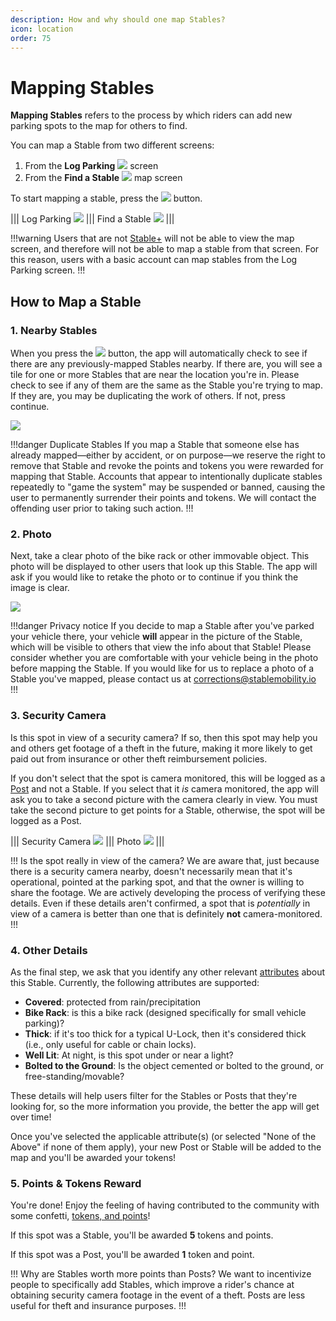 ```yaml
---
description: How and why should one map Stables?
icon: location
order: 75
---
```


# Mapping Stables

**Mapping Stables** refers to the process by which riders can add new parking spots to the map for others to find.

You can map a Stable from two different screens:

1. From the **Log Parking** ![](../static/icons/icon-nav-log-parking.png) screen
2. From the **Find a Stable** ![](../static/icons/icon-nav-map-view.png) map screen

To start mapping a stable, press the ![](../static/icons/icon-map-a-stable.png) button.

||| Log Parking
![](../static/screenshots/intro/log-parking.png)
||| Find a Stable
![](../static/screenshots/intro/find-a-stable.png)
|||

!!!warning
Users that are not [Stable+](../stable+-membership/what-is-stable+.md) will not be able to view the map screen, and therefore will not be able to map a stable from that screen. For this reason, users with a basic account can map stables from the Log Parking screen.
!!!

## How to Map a Stable

### 1. Nearby Stables

When you press the ![](../static/icons/icon-map-a-stable.png) button, the app will automatically check to see if there are any previously-mapped Stables nearby. If there are, you will see a tile for one or more Stables that are near the location you're in. Please check to see if any of them are the same as the Stable you're trying to map. If they are, you may be duplicating the work of others. If not, press continue.

![](../static/screenshots/mapping-stables/nearby-stables.png)

!!!danger Duplicate Stables
If you map a Stable that someone else has already mapped—either by accident, or on purpose—we reserve the right to remove that Stable and revoke the points and tokens you were rewarded for mapping that Stable. Accounts that appear to intentionally duplicate stables repeatedly to "game the system" may be suspended or banned, causing the user to permanently surrender their points and tokens. We will contact the offending user prior to taking such action.
!!!

### 2. Photo

Next, take a clear photo of the bike rack or other immovable object. This photo will be displayed to other users that look up this Stable. The app will ask if you would like to retake the photo or to continue if you think the image is clear.

![](../static/screenshots/mapping-stables/stable-add-photo.png)

!!!danger Privacy notice
If you decide to map a Stable after you've parked your vehicle there, your vehicle **will** appear in the picture of the Stable, which will be visible to others that view the info about that Stable! Please consider whether you are comfortable with your vehicle being in the photo before mapping the Stable. If you would like for us to replace a photo of a Stable you've mapped, please contact us at corrections@stablemobility.io
!!!

### 3. Security Camera

Is this spot in view of a security camera? If so, then this spot may help you and others get footage of a theft in the future, making it more likely to get paid out from insurance or other theft reimbursement policies. 
 
If you don't select that the spot is camera monitored, this will be logged as a [Post](../definitions/post.md) and not a Stable. If you select that it *is* camera monitored, the app will ask you to take a second picture with the camera clearly in view. You must take the second picture to get points for a Stable, otherwise, the spot will be logged as a Post.

||| Security Camera
![](../static/screenshots/mapping-stables/stable-security-camera.png)
||| Photo
![](../static/screenshots/mapping-stables/stable-example-photo.png)
|||

!!! Is the spot really in view of the camera?
We are aware that, just because there is a security camera nearby, doesn't necessarily mean that it's operational, pointed at the parking spot, and that the owner is willing to share the footage. We are actively developing the process of verifying these details. Even if these details aren't confirmed, a spot that is *potentially* in view of a camera is better than one that is definitely **not** camera-monitored.
!!!

### 4. Other Details

As the final step, we ask that you identify any other relevant [attributes](../definitions/attributes.md) about this Stable. Currently, the following attributes are supported:

- **Covered**: protected from rain/precipitation
- **Bike Rack**: is this a bike rack (designed specifically for small vehicle parking)?
- **Thick**: if it's too thick for a typical U-Lock, then it's considered thick (i.e., only useful for cable or chain locks).
- **Well Lit**: At night, is this spot under or near a light?
- **Bolted to the Ground**: Is the object cemented or bolted to the ground, or free-standing/movable?

These details will help users filter for the Stables or Posts that they're looking for, so the more information you provide, the better the app will get over time!

Once you've selected the applicable attribute(s) (or selected "None of the Above" if none of them apply), your new Post or Stable will be added to the map and you'll be awarded your tokens!

### 5. Points & Tokens Reward

You're done! Enjoy the feeling of having contributed to the community with some confetti, [tokens, and points](points-and-tokens.md)!

If this spot was a Stable, you'll be awarded **5** tokens and points.

If this spot was a Post, you'll be awarded **1** token and point.

!!! Why are Stables worth more points than Posts?
We want to incentivize people to specifically add Stables, which improve a rider's chance at obtaining security camera footage in the event of a theft. Posts are less useful for theft and insurance purposes.
!!!
